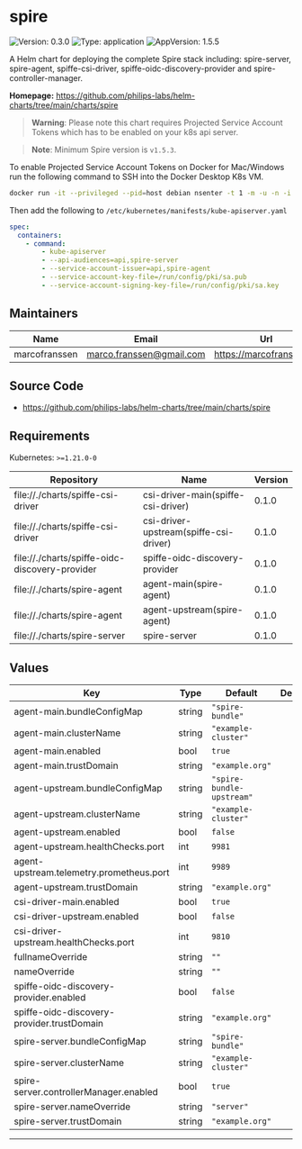 # spire

<!-- This README.md is generated. Please edit README.md.gotmpl -->

![Version: 0.3.0](https://img.shields.io/badge/Version-0.3.0-informational?style=flat-square) ![Type: application](https://img.shields.io/badge/Type-application-informational?style=flat-square) ![AppVersion: 1.5.5](https://img.shields.io/badge/AppVersion-1.5.5-informational?style=flat-square)

A Helm chart for deploying the complete Spire stack including: spire-server, spire-agent, spiffe-csi-driver, spiffe-oidc-discovery-provider and spire-controller-manager.

**Homepage:** <https://github.com/philips-labs/helm-charts/tree/main/charts/spire>

> **Warning**: Please note this chart requires Projected Service Account Tokens which has to be enabled on your k8s api server.

> **Note**: Minimum Spire version is `v1.5.3`.

To enable Projected Service Account Tokens on Docker for Mac/Windows run the following
command to SSH into the Docker Desktop K8s VM.

```bash
docker run -it --privileged --pid=host debian nsenter -t 1 -m -u -n -i sh
```

Then add the following to `/etc/kubernetes/manifests/kube-apiserver.yaml`

```yaml
spec:
  containers:
    - command:
        - kube-apiserver
        - --api-audiences=api,spire-server
        - --service-account-issuer=api,spire-agent
        - --service-account-key-file=/run/config/pki/sa.pub
        - --service-account-signing-key-file=/run/config/pki/sa.key
```

## Maintainers

| Name | Email | Url |
| ---- | ------ | --- |
| marcofranssen | <marco.franssen@gmail.com> | <https://marcofranssen.nl> |

## Source Code

* <https://github.com/philips-labs/helm-charts/tree/main/charts/spire>

## Requirements

Kubernetes: `>=1.21.0-0`

| Repository | Name | Version |
|------------|------|---------|
| file://./charts/spiffe-csi-driver | csi-driver-main(spiffe-csi-driver) | 0.1.0 |
| file://./charts/spiffe-csi-driver | csi-driver-upstream(spiffe-csi-driver) | 0.1.0 |
| file://./charts/spiffe-oidc-discovery-provider | spiffe-oidc-discovery-provider | 0.1.0 |
| file://./charts/spire-agent | agent-main(spire-agent) | 0.1.0 |
| file://./charts/spire-agent | agent-upstream(spire-agent) | 0.1.0 |
| file://./charts/spire-server | spire-server | 0.1.0 |

## Values

| Key | Type | Default | Description |
|-----|------|---------|-------------|
| agent-main.bundleConfigMap | string | `"spire-bundle"` |  |
| agent-main.clusterName | string | `"example-cluster"` |  |
| agent-main.enabled | bool | `true` |  |
| agent-main.trustDomain | string | `"example.org"` |  |
| agent-upstream.bundleConfigMap | string | `"spire-bundle-upstream"` |  |
| agent-upstream.clusterName | string | `"example-cluster"` |  |
| agent-upstream.enabled | bool | `false` |  |
| agent-upstream.healthChecks.port | int | `9981` |  |
| agent-upstream.telemetry.prometheus.port | int | `9989` |  |
| agent-upstream.trustDomain | string | `"example.org"` |  |
| csi-driver-main.enabled | bool | `true` |  |
| csi-driver-upstream.enabled | bool | `false` |  |
| csi-driver-upstream.healthChecks.port | int | `9810` |  |
| fullnameOverride | string | `""` |  |
| nameOverride | string | `""` |  |
| spiffe-oidc-discovery-provider.enabled | bool | `false` |  |
| spiffe-oidc-discovery-provider.trustDomain | string | `"example.org"` |  |
| spire-server.bundleConfigMap | string | `"spire-bundle"` |  |
| spire-server.clusterName | string | `"example-cluster"` |  |
| spire-server.controllerManager.enabled | bool | `true` |  |
| spire-server.nameOverride | string | `"server"` |  |
| spire-server.trustDomain | string | `"example.org"` |  |

----------------------------------------------
